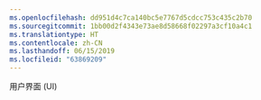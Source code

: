 ```yaml
---
ms.openlocfilehash: dd951d4c7ca140bc5e7767d5cdcc753c435c2b70
ms.sourcegitcommit: 1bb00d2f4343e73ae8d58668f02297a3cf10a4c1
ms.translationtype: HT
ms.contentlocale: zh-CN
ms.lasthandoff: 06/15/2019
ms.locfileid: "63869209"
---
```

用户界面 (UI)